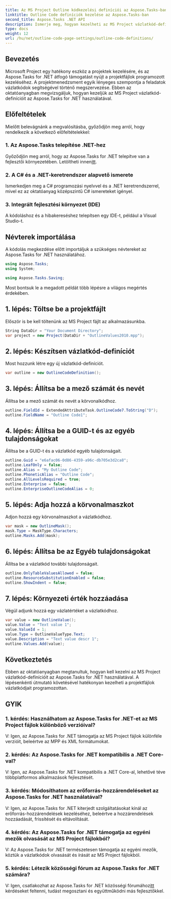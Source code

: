 ```yaml
---
title: Az MS Project Outline kódkezelési definíciói az Aspose.Tasks-ban
linktitle: Outline Code definíciók kezelése az Aspose.Tasks-ban
second_title: Aspose.Tasks .NET API
description: Ismerje meg, hogyan kezelheti az MS Project vázlatkód-definícióit az Aspose.Tasks for .NET segítségével, amely felhatalmazza projektmenedzsment alkalmazásait.
type: docs
weight: 12
url: /hu/net/outline-code-page-settings/outline-code-definitions/
---
```

## Bevezetés
Microsoft Project egy hatékony eszköz a projektek kezelésére, és az Aspose.Tasks for .NET átfogó támogatást nyújt a projektfájlok programozott kezeléséhez. A projektmenedzsment egyik lényeges szempontja a feladatok vázlatkódok segítségével történő megszervezése. Ebben az oktatóanyagban megvizsgáljuk, hogyan kezeljük az MS Project vázlatkód-definícióit az Aspose.Tasks for .NET használatával.
## Előfeltételek
Mielőtt belevágnánk a megvalósításba, győződjön meg arról, hogy rendelkezik a következő előfeltételekkel:
### 1. Az Aspose.Tasks telepítése .NET-hez
 Győződjön meg arról, hogy az Aspose.Tasks for .NET telepítve van a fejlesztői környezetében. Letöltheti innen[itt](https://releases.aspose.com/tasks/net/).
### 2. A C# és a .NET-keretrendszer alapvető ismerete
Ismerkedjen meg a C# programozási nyelvvel és a .NET keretrendszerrel, mivel ez az oktatóanyag középszintű C# ismereteket igényel.
### 3. Integrált fejlesztési környezet (IDE)
A kódoláshoz és a hibakereséshez telepítsen egy IDE-t, például a Visual Studio-t.
## Névterek importálása
A kódolás megkezdése előtt importáljuk a szükséges névtereket az Aspose.Tasks for .NET használatához.
```csharp
using Aspose.Tasks;
using System;

using Aspose.Tasks.Saving;
```
Most bontsuk le a megadott példát több lépésre a világos megértés érdekében.
## 1. lépés: Töltse be a projektfájlt
Először is be kell töltenünk az MS Project fájlt az alkalmazásunkba.
```csharp
String DataDir = "Your Document Directory";
var project = new Project(DataDir + "OutlineValues2010.mpp");
```
## 2. lépés: Készítsen vázlatkód-definíciót
Most hozzunk létre egy új vázlatkód-definíciót.
```csharp
var outline = new OutlineCodeDefinition();
```
## 3. lépés: Állítsa be a mező számát és nevét
Állítsa be a mező számát és nevét a körvonalkódhoz.
```csharp
outline.FieldId = ExtendedAttributeTask.OutlineCode7.ToString("D");
outline.FieldName = "Outline Code1";
```
## 4. lépés: Állítsa be a GUID-t és az egyéb tulajdonságokat
Állítsa be a GUID-t és a vázlatkód egyéb tulajdonságait.
```csharp
outline.Guid = "e6afac06-0d86-4359-a96c-db705e3d2ca8";
outline.LeafOnly = false;
outline.Alias = "My Outline Code";
outline.PhoneticAlias = "Outline Code";
outline.AllLevelsRequired = true;
outline.Enterprise = false;
outline.EnterpriseOutlineCodeAlias = 0;
```
## 5. lépés: Adja hozzá a körvonalmaszkot
Adjon hozzá egy körvonalmaszkot a vázlatkódhoz.
```csharp
var mask = new OutlineMask();
mask.Type = MaskType.Characters;
outline.Masks.Add(mask);
```
## 6. lépés: Állítsa be az Egyéb tulajdonságokat
Állítsa be a vázlatkód további tulajdonságait.
```csharp
outline.OnlyTableValuesAllowed = false;
outline.ResourceSubstitutionEnabled = false;
outline.ShowIndent = false;
```
## 7. lépés: Környezeti érték hozzáadása
Végül adjunk hozzá egy vázlatértéket a vázlatkódhoz.
```csharp
var value = new OutlineValue();
value.Value = "Text value 1";
value.ValueId = 1;
value.Type = OutlineValueType.Text;
value.Description = "Text value descr 1";
outline.Values.Add(value);
```
## Következtetés
Ebben az oktatóanyagban megtanultuk, hogyan kell kezelni az MS Project vázlatkód-definícióit az Aspose.Tasks for .NET használatával. A lépésenkénti útmutató követésével hatékonyan kezelheti a projektfájlok vázlatkódjait programozottan.
## GYIK
### 1. kérdés: Használhatom az Aspose.Tasks for .NET-et az MS Project fájlok különböző verzióival?
V: Igen, az Aspose.Tasks for .NET támogatja az MS Project fájlok különféle verzióit, beleértve az MPP és XML formátumokat.
### 2. kérdés: Az Aspose.Tasks for .NET kompatibilis a .NET Core-val?
V: Igen, az Aspose.Tasks for .NET kompatibilis a .NET Core-al, lehetővé téve többplatformos alkalmazások fejlesztését.
### 3. kérdés: Módosíthatom az erőforrás-hozzárendeléseket az Aspose.Tasks for .NET használatával?
V: Igen, az Aspose.Tasks for .NET kiterjedt szolgáltatásokat kínál az erőforrás-hozzárendelések kezeléséhez, beleértve a hozzárendelések hozzáadását, frissítését és eltávolítását.
### 4. kérdés: Az Aspose.Tasks for .NET támogatja az egyéni mezők olvasását az MS Project fájlokból?
V: Az Aspose.Tasks for .NET természetesen támogatja az egyéni mezők, köztük a vázlatkódok olvasását és írását az MS Project fájlokból.
### 5. kérdés: Létezik közösségi fórum az Aspose.Tasks for .NET számára?
 V: Igen, csatlakozhat az Aspose.Tasks for .NET közösségi fórumához[itt](https://forum.aspose.com/c/tasks/15) kérdéseket feltenni, tudást megosztani és együttműködni más fejlesztőkkel.